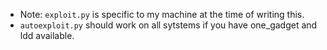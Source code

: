 * Note: `exploit.py` is specific to my machine at the time of writing this. 
* `autoexploit.py` should work on all sytstems if you have one_gadget and ldd available.

